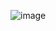 ![image](https://user-images.githubusercontent.com/114803938/223623352-d4a28c8c-b15e-4fcb-b550-0a8ee0254fe1.png)

